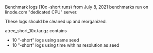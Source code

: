 Benchmark logs (10x -short runs) from July 8, 2021 benchmarks run on linode.com "dedicated CPU" server.

These logs should be cleaned up and reorganized.

atree_short_10x.tar.gz contains
- 10 "-short" logs using same seed
- 10 "-short" logs using time with ns resolution as seed

